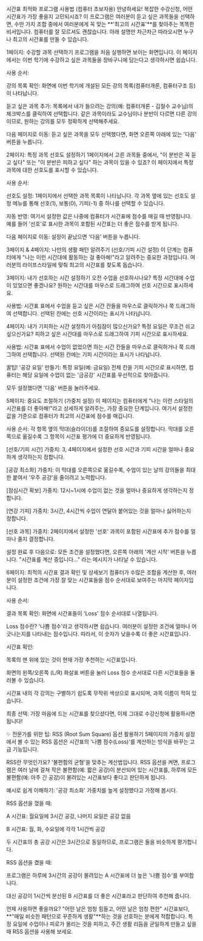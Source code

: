 시간표 최적화 프로그램 사용법 (컴퓨터 초보자용)
안녕하세요! 복잡한 수강신청, 어떤 시간표가 가장 좋을지 고민되시죠?
이 프로그램은 여러분이 듣고 싶은 과목들을 선택하면, 수만 가지 조합 중에서 여러분에게 꼭 맞는 **'최고의 시간표'**를 찾아주는 똑똑한 비서입니다. 컴퓨터를 잘 모르셔도 괜찮습니다. 아래 설명만 차근차근 따라오시면 누구나 최고의 시간표를 만들 수 있습니다.

1페이지: 수강할 과목 선택하기
프로그램을 처음 실행하면 보이는 화면입니다. 이 페이지에서는 이번 학기에 수강하고 싶은 과목들을 장바구니에 담는다고 생각하시면 쉽습니다.

사용 순서:

강의 목록 확인: 화면에 이번 학기에 개설된 모든 강의 목록(컴퓨터개론, 컴퓨터구조 등)이 나타납니다.

듣고 싶은 과목 추가: 목록에서 내가 들으려는 강의(예: 컴퓨터개론 - 김철수 교수님)의 체크박스를 클릭하여 선택합니다. 같은 과목이라도 교수님이나 분반이 다르면 다른 강의이므로, 원하는 강의를 모두 정확하게 선택해주세요.

다음 페이지로 이동: 듣고 싶은 과목을 모두 선택했다면, 화면 오른쪽 아래에 있는 '다음' 버튼을 누릅니다.

2페이지: 특정 과목 선호도 설정하기
1페이지에서 고른 과목들 중에서, "이 분반은 꼭 듣고 싶다" 또는 "이 분반은 피하고 싶다" 하는 과목이 있을 수 있죠? 이 페이지에서 특정 과목에 대한 선호도를 표시할 수 있습니다.

사용 순서:

선호도 설정: 1페이지에서 선택한 과목 목록이 나타납니다. 각 과목 옆에 있는 선호도 설정 메뉴를 통해 선호(1), 보통(0), 기피(-1) 중 하나를 선택할 수 있습니다.

자동 반영: 여기서 설정한 값은 나중에 컴퓨터가 시간표에 점수를 매길 때 반영됩니다. 예를 들어 '선호'로 표시한 과목이 포함된 시간표는 더 좋은 점수를 받게 됩니다.

다음 페이지로 이동: 설정이 끝났으면 '다음' 버튼을 누릅니다.

3페이지 & 4페이지: 나만의 생활 패턴 알려주기 (선호/기피 시간 설정)
이 단계는 컴퓨터에게 "나는 이런 시간대에 활동하는 걸 좋아해!"라고 알려주는 중요한 과정입니다. 여러분의 라이프스타일에 맞춰 최고의 시간표를 찾도록 돕습니다.

3페이지: 내가 선호하는 시간 설정하기
오전 수업을 선호하시나요? 특정 시간대에 수업이 있었으면 좋겠나요? 원하는 시간대를 마우스로 드래그하여 선호 시간으로 표시하세요.

사용법: 시간표 표에서 수업을 듣고 싶은 시간 칸들을 마우스로 클릭하거나 쭉 드래그하여 선택합니다. 선택된 칸에는 선호 시간이라는 표시가 나타납니다.

4페이지: 내가 기피하는 시간 설정하기
아침잠이 많으신가요? 특정 요일은 무조건 쉬고 싶으신가요? 피하고 싶은 시간대를 마우스로 드래그하여 기피 시간으로 표시하세요.

사용법: 시간표 표에서 수업이 없었으면 하는 시간 칸들을 마우스로 클릭하거나 쭉 드래그하여 선택합니다. 선택된 칸에는 기피 시간이라는 표시가 나타납니다.

꿀팁! '공강 요일' 만들기: 특정 요일(예: 금요일) 전체 칸을 기피 시간으로 표시하면, 컴퓨터는 해당 요일에 수업이 없는 '금공강' 시간표를 우선적으로 찾아줍니다.

모두 설정했다면 '다음' 버튼을 눌러주세요.

5페이지: 중요도 조절하기 (가중치 설정)
이 페이지는 컴퓨터에게 "나는 이런 스타일의 시간표를 더 좋아해!"라고 상세하게 알려주는, 가장 중요한 단계입니다. 여기서 설정한 값을 기준으로 컴퓨터가 최고의 시간표에 점수를 매깁니다.

사용 순서:
각 항목 옆의 막대(슬라이더)를 조절하여 중요도를 설정합니다. 막대를 오른쪽으로 옮길수록 그 항목이 시간표 평가에 더 중요하게 반영됩니다.

[선호/기피 시간] 가중치: 3, 4페이지에서 설정한 선호 시간과 기피 시간을 얼마나 중요하게 생각하는지 정합니다.

[공강 최소화] 가중치: 이 막대를 오른쪽으로 옮길수록, 수업이 있는 날의 강의들을 최대한 붙여서 '우주 공강'을 줄이려고 노력합니다.

[점심시간 확보] 가중치: 12시~1시에 수업이 없는 것을 얼마나 중요하게 생각하는지 정합니다.

[연강 기피] 가중치: 3시간, 4시간씩 수업이 연달아 붙어있는 것을 얼마나 싫어하는지 정합니다.

[선호 과목] 가중치: 2페이지에서 설정한 '선호' 과목이 포함된 시간표에 추가 점수를 얼마나 줄지 결정합니다.

설정 완료 후 다음으로: 모든 조건을 설정했다면, 오른쪽 아래의 '계산 시작' 버튼을 누릅니다. "시간표를 계산 중입니다..." 라는 메시지가 나타날 수 있습니다.

6페이지: 최적의 시간표 결과 확인 및 상세보기
컴퓨터가 수많은 조합을 계산한 후, 여러분이 설정한 조건에 가장 잘 맞는 시간표들을 점수 순서대로 보여주는 마지막 페이지입니다.

사용 순서:

결과 목록 확인: 화면에 시간표들이 'Loss' 점수 순서대로 나열됩니다.

Loss 점수란? '나쁨 점수'라고 생각하시면 쉽습니다. 여러분이 설정한 조건에 얼마나 어긋나는지를 나타내는 점수입니다. 따라서, 이 숫자가 낮을수록 더 좋은 시간표입니다.

시간표 확인:

목록의 맨 위에 있는 것이 현재 가장 추천하는 시간표입니다.

화면의 왼쪽/오른쪽 (L/R) 화살표 버튼을 눌러 Loss 점수 순서대로 다른 시간표들을 둘러볼 수 있습니다.

시간표 내의 각 강의는 구별하기 쉽도록 무작위 색상으로 표시되며, 과목 이름이 적혀 있습니다.

최종 선택: 가장 마음에 드는 시간표를 찾으셨다면, 이제 그대로 수강신청에 활용하시면 됩니다!

✨ 전문가를 위한 팁: RSS (Root Sum Square) 옵션 활용하기
5페이지의 가중치 설정에서 볼 수 있는 RSS 옵션은 시간표의 '나쁨 점수(Loss)'를 계산하는 방식을 바꾸는 고급 기능입니다.

RSS란 무엇인가요?
'불편함의 균형'을 맞추는 계산법입니다. RSS 옵션을 켜면, 프로그램은 여러 날에 걸쳐 작은 불편함(예: 짧은 공강)이 분산되어 있는 시간표를, 하루에 모든 불편함(예: 아주 긴 공강)이 몰려있는 시간표보다 좋다고 판단하게 됩니다.

예시로 쉽게 이해하기:
'공강 최소화' 가중치를 높게 설정했다고 가정해 봅시다.

RSS 옵션을 껐을 때:

A 시간표: 월요일에 3시간 공강, 나머지 요일은 공강 없음

B 시간표: 월, 화, 수요일에 각각 1시간씩 공강

두 시간표의 총 공강 시간은 3시간으로 동일하므로, 프로그램은 둘을 비슷하게 평가합니다.

RSS 옵션을 켰을 때:

프로그램은 하루에 3시간의 공강이 몰려있는 A 시간표에 더 높은 '나쁨 점수'를 부여합니다.

대신 공강이 1시간씩 분산된 B 시간표를 더 좋은 시간표라고 판단하여 추천해 줍니다.

언제 사용하면 좋을까요?
"어떤 날은 엄청 힘들고, 어떤 날은 엄청 편한" 시간표보다, **"매일 비슷한 패턴으로 꾸준하게 생활"**하는 것을 선호하는 분에게 적합합니다. 특정 요일에 수업이나 피로가 몰리는 것을 피하고, 주간 생활 리듬을 균일하게 만들고 싶을 때 RSS 옵션을 사용해 보세요.
